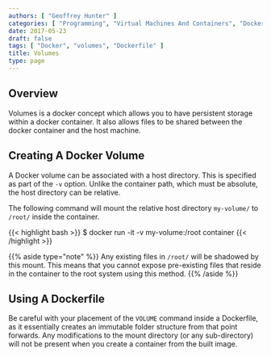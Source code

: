 ```yaml
---
authors: [ "Geoffrey Hunter" ]
categories: [ "Programming", "Virtual Machines And Containers", "Docker" ]
date: 2017-05-23
draft: false
tags: [ "Docker", "volumes", "Dockerfile" ]
title: Volumes
type: page
---
```


<h2>Overview</h2>

<p>Volumes is a docker concept which allows you to have persistent storage within a docker container. It also allows files to be shared between the docker container and the host machine.</p>

<h2>Creating A Docker Volume</h2>

<p>A Docker volume can be associated with a host directory. This is specified as part of the <code>-v</code> option. Unlike the container path, which must be absolute, the host directory can be relative.</p>

<p>The following command will mount the relative host directory <code>my-volume/</code> to <code>/root/</code> inside the container.</p>

{{< highlight bash >}}
$ docker run -it -v my-volume:/root container
{{< /highlight >}}

{{% aside type="note" %}}
Any existing files in <code>/root/</code> will be shadowed by this mount. This means that you cannot expose pre-existing files that reside in the container to the root system using this method.
{{% /aside %}}

## Using A Dockerfile

Be careful with your placement of the `VOLUME` command inside a Dockerfile, as it essentially creates an immutable folder structure from that point forwards. Any modifications to the mount directory (or any sub-directory) will not be present when you create a container from the built image.